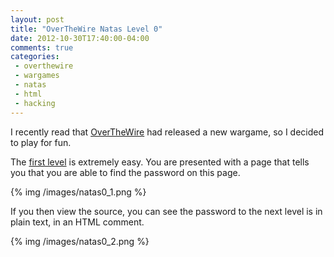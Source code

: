 ```yaml
---
layout: post
title: "OverTheWire Natas Level 0"
date: 2012-10-30T17:40:00-04:00
comments: true
categories:
 - overthewire
 - wargames
 - natas
 - html
 - hacking
---
```


I recently read that [OverTheWire](http://www.overthewire.org) had released a new wargame, so I decided to play for fun.

The [first level](http://natas0.natas.labs.overthewire.org) is extremely easy. You are presented with a page that tells you that you are able to find the password on this page.

{% img /images/natas0_1.png %}

If you then view the source, you can see the password to the next level is in plain text, in an HTML comment. 

{% img /images/natas0_2.png %}
